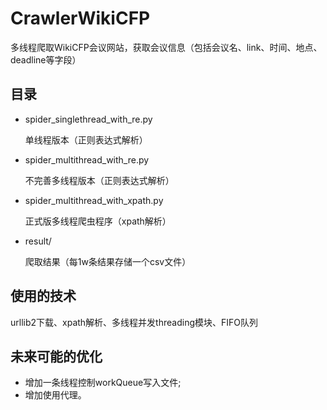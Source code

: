# CrawlerWikiCFP

多线程爬取WikiCFP会议网站，获取会议信息（包括会议名、link、时间、地点、deadline等字段）

## 目录

- spider_singlethread_with_re.py

  单线程版本（正则表达式解析）

- spider_multithread_with_re.py

  不完善多线程版本（正则表达式解析）

- spider_multithread_with_xpath.py

  正式版多线程爬虫程序（xpath解析）

- result/

  爬取结果（每1w条结果存储一个csv文件）

## 使用的技术

urllib2下载、xpath解析、多线程并发threading模块、FIFO队列

## 未来可能的优化

- 增加一条线程控制workQueue写入文件;
- 增加使用代理。
